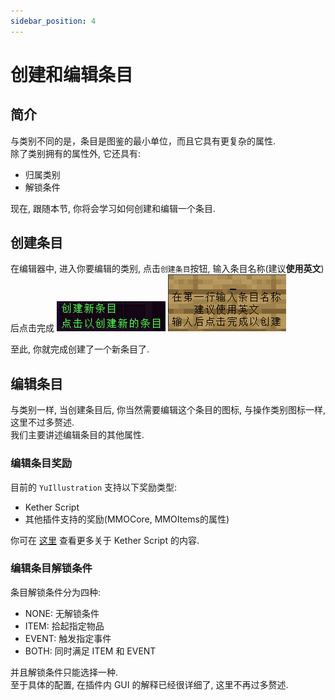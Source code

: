 ```yaml
---
sidebar_position: 4
---
```


# 创建和编辑条目

## 简介

与类别不同的是，条目是图鉴的最小单位，而且它具有更复杂的属性.  
除了类别拥有的属性外, 它还具有:
- 归属类别
- 解锁条件

现在, 跟随本节, 你将会学习如何创建和编辑一个条目.

## 创建条目

在编辑器中, 进入你要编辑的类别, 点击`创建条目`按钮, 输入条目名称(建议**使用英文**)后点击完成
![create_new_entry](./_images_/create_new_entry.png)
![edit_entry_name](./_images_/edit_entry_name.png)

至此, 你就完成创建了一个新条目了.

## 编辑条目

与类别一样, 当创建条目后, 你当然需要编辑这个条目的图标, 与操作类别图标一样, 这里不过多赘述.  
我们主要讲述编辑条目的其他属性.

### 编辑条目奖励

目前的 `YuIllustration` 支持以下奖励类型:
- Kether Script
- 其他插件支持的奖励(MMOCore, MMOItems的属性)

你可在 [这里](./kether.md) 查看更多关于 Kether Script 的内容.

### 编辑条目解锁条件

条目解锁条件分为四种:
- NONE: 无解锁条件
- ITEM: 拾起指定物品
- EVENT: 触发指定事件
- BOTH: 同时满足 ITEM 和 EVENT

并且解锁条件只能选择一种.  
至于具体的配置, 在插件内 GUI 的解释已经很详细了, 这里不再过多赘述.